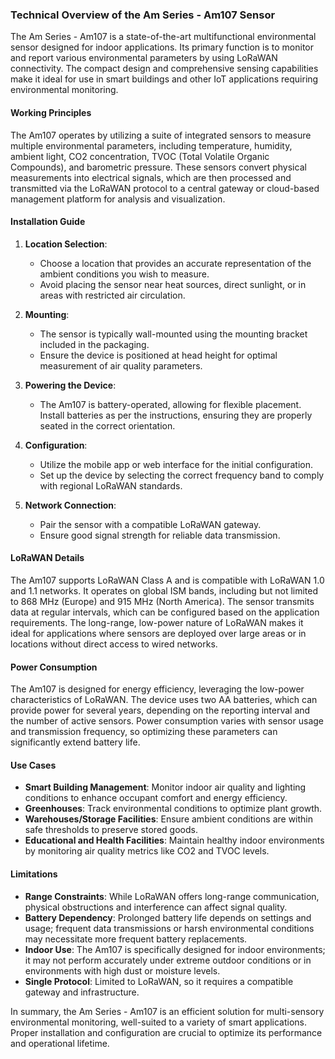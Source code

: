 ### Technical Overview of the Am Series - Am107 Sensor

The Am Series - Am107 is a state-of-the-art multifunctional environmental sensor designed for indoor applications. Its primary function is to monitor and report various environmental parameters by using LoRaWAN connectivity. The compact design and comprehensive sensing capabilities make it ideal for use in smart buildings and other IoT applications requiring environmental monitoring.

#### Working Principles

The Am107 operates by utilizing a suite of integrated sensors to measure multiple environmental parameters, including temperature, humidity, ambient light, CO2 concentration, TVOC (Total Volatile Organic Compounds), and barometric pressure. These sensors convert physical measurements into electrical signals, which are then processed and transmitted via the LoRaWAN protocol to a central gateway or cloud-based management platform for analysis and visualization.

#### Installation Guide

1. **Location Selection**: 
   - Choose a location that provides an accurate representation of the ambient conditions you wish to measure.
   - Avoid placing the sensor near heat sources, direct sunlight, or in areas with restricted air circulation.

2. **Mounting**:
   - The sensor is typically wall-mounted using the mounting bracket included in the packaging.
   - Ensure the device is positioned at head height for optimal measurement of air quality parameters.

3. **Powering the Device**:
   - The Am107 is battery-operated, allowing for flexible placement. Install batteries as per the instructions, ensuring they are properly seated in the correct orientation.

4. **Configuration**:
   - Utilize the mobile app or web interface for the initial configuration.
   - Set up the device by selecting the correct frequency band to comply with regional LoRaWAN standards.

5. **Network Connection**:
   - Pair the sensor with a compatible LoRaWAN gateway.
   - Ensure good signal strength for reliable data transmission.

#### LoRaWAN Details

The Am107 supports LoRaWAN Class A and is compatible with LoRaWAN 1.0 and 1.1 networks. It operates on global ISM bands, including but not limited to 868 MHz (Europe) and 915 MHz (North America). The sensor transmits data at regular intervals, which can be configured based on the application requirements. The long-range, low-power nature of LoRaWAN makes it ideal for applications where sensors are deployed over large areas or in locations without direct access to wired networks.

#### Power Consumption

The Am107 is designed for energy efficiency, leveraging the low-power characteristics of LoRaWAN. The device uses two AA batteries, which can provide power for several years, depending on the reporting interval and the number of active sensors. Power consumption varies with sensor usage and transmission frequency, so optimizing these parameters can significantly extend battery life.

#### Use Cases

- **Smart Building Management**: Monitor indoor air quality and lighting conditions to enhance occupant comfort and energy efficiency.
- **Greenhouses**: Track environmental conditions to optimize plant growth.
- **Warehouses/Storage Facilities**: Ensure ambient conditions are within safe thresholds to preserve stored goods.
- **Educational and Health Facilities**: Maintain healthy indoor environments by monitoring air quality metrics like CO2 and TVOC levels.

#### Limitations

- **Range Constraints**: While LoRaWAN offers long-range communication, physical obstructions and interference can affect signal quality.
- **Battery Dependency**: Prolonged battery life depends on settings and usage; frequent data transmissions or harsh environmental conditions may necessitate more frequent battery replacements.
- **Indoor Use**: The Am107 is specifically designed for indoor environments; it may not perform accurately under extreme outdoor conditions or in environments with high dust or moisture levels.
- **Single Protocol**: Limited to LoRaWAN, so it requires a compatible gateway and infrastructure.

In summary, the Am Series - Am107 is an efficient solution for multi-sensory environmental monitoring, well-suited to a variety of smart applications. Proper installation and configuration are crucial to optimize its performance and operational lifetime.